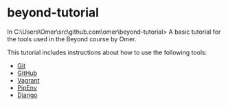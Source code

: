 # beyond-tutorial
In C:\Users\Omer\src\github.com\omer\beyond-tutorial>
A basic tutorial for the tools used in the Beyond course by Omer.
 
This tutorial includes instructions about how to use the following tools:
 
* [Git](https://git-scm.com/)
* [GitHub](https://github.com/)
* [Vagrant](https://www.vagrantup.com/)
* [PipEnv](https://github.com/pypa/pipenv)
* [Django](https://www.djangoproject.com/)
